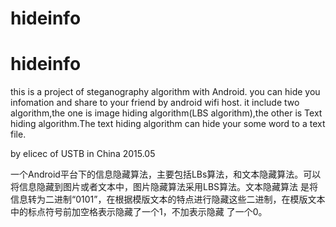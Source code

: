 # hideinfo
# hideinfo
this is a project of steganography algorithm  with Android.   you can hide you infomation and share to your friend by android wifi host.
it include two algorithm,the one is image hiding algorithm(LBS algorithm),the other is Text hiding algorithm.The text hiding algorithm can 
hide your some word to a text file.

by elicec of USTB in China 
2015.05

一个Android平台下的信息隐藏算法，主要包括LBs算法，和文本隐藏算法。可以将信息隐藏到图片或者文本中，图片隐藏算法采用LBS算法。文本隐藏算法
是将信息转为二进制“0101”，在根据模版文本的特点进行隐藏这些二进制，在模版文本中的标点符号前加空格表示隐藏了一个1，不加表示隐藏
了一个0。


